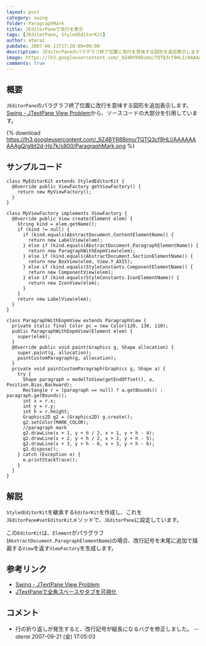 ```yaml
---
layout: post
category: swing
folder: ParagraphMark
title: JEditorPaneで改行を表示
tags: [JEditorPane, StyledEditorKit]
author: aterai
pubdate: 2007-06-11T17:28:09+09:00
description: JEditorPaneのパラグラフ終了位置に改行を意味する図形を追加表示します。
image: https://lh3.googleusercontent.com/_9Z4BYR88imo/TQTQ3cf9HLI/AAAAAAAAAgQ/gIbt2d-Hz7k/s800/ParagraphMark.png
comments: true
---
```

## 概要
`JEditorPane`のパラグラフ終了位置に改行を意味する図形を追加表示します。[Swing - JTextPane View Problem](https://community.oracle.com/thread/1374478)から、ソースコードの大部分を引用しています。

{% download https://lh3.googleusercontent.com/_9Z4BYR88imo/TQTQ3cf9HLI/AAAAAAAAAgQ/gIbt2d-Hz7k/s800/ParagraphMark.png %}

## サンプルコード
<pre class="prettyprint"><code>class MyEditorKit extends StyledEditorKit {
  @Override public ViewFactory getViewFactory() {
    return new MyViewFactory();
  }
}

class MyViewFactory implements ViewFactory {
  @Override public View create(Element elem) {
    String kind = elem.getName();
    if (kind != null) {
      if (kind.equals(AbstractDocument.ContentElementName)) {
        return new LabelView(elem);
      } else if (kind.equals(AbstractDocument.ParagraphElementName)) {
        return new ParagraphWithEopmView(elem);
      } else if (kind.equals(AbstractDocument.SectionElementName)) {
        return new BoxView(elem, View.Y_AXIS);
      } else if (kind.equals(StyleConstants.ComponentElementName)) {
        return new ComponentView(elem);
      } else if (kind.equals(StyleConstants.IconElementName)) {
        return new IconView(elem);
      }
    }
    return new LabelView(elem);
  }
}

class ParagraphWithEopmView extends ParagraphView {
  private static final Color pc = new Color(120, 130, 110);
  public ParagraphWithEopmView(Element elem) {
    super(elem);
  }
  @Override public void paint(Graphics g, Shape allocation) {
    super.paint(g, allocation);
    paintCustomParagraph(g, allocation);
  }
  private void paintCustomParagraph(Graphics g, Shape a) {
    try {
      Shape paragraph = modelToView(getEndOffset(), a, Position.Bias.Backward);
      Rectangle r = (paragraph == null) ? a.getBounds() : paragraph.getBounds();
      int x = r.x;
      int y = r.y;
      int h = r.height;
      Graphics2D g2 = (Graphics2D) g.create();
      g2.setColor(MARK_COLOR);
      //paragraph mark
      g2.drawLine(x + 1, y + h / 2, x + 1, y + h - 4);
      g2.drawLine(x + 2, y + h / 2, x + 2, y + h - 5);
      g2.drawLine(x + 3, y + h - 6, x + 3, y + h - 6);
      g2.dispose();
    } catch (Exception e) {
      e.printStackTrace();
    }
  }
}
</code></pre>

## 解説
`StyledEditorKit`を継承する`EditorKit`を作成し、これを`JEditorPane#setEditorKit`メソッドで、`JEditorPane`に設定しています。

この`EditorKit`は、`Element`がパラグラフ(`AbstractDocument.ParagraphElementName`)の場合、改行記号を末尾に追加で描画する`View`を返す`ViewFactory`を生成します。

## 参考リンク
- [Swing - JTextPane View Problem](https://community.oracle.com/thread/1374478)
- [JTextPaneで全角スペースやタブを可視化](https://ateraimemo.com/Swing/WhitespaceMark.html)

<!-- dummy comment line for breaking list -->

## コメント
- 行の折り返しが発生すると、改行記号が縦長になるバグを修正しました。 -- *aterai* 2007-09-21 (金) 17:05:03

<!-- dummy comment line for breaking list -->

